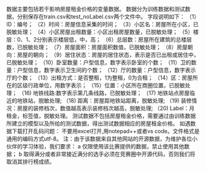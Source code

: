 数据主要包括若干影响房屋租金价格的变量数据。 数据分为训练数据和测试数据，分别保存在train.csv和test_noLabel.csv两个文件中。 字段说明如下： （1）ID：编号； （2）时间：房屋信息采集的时间； （3）小区名：房屋所在小区，已脱敏处理； （4）小区房屋出租数量：小区出租房屋数量，已脱敏处理； （5）楼层：0、1、2分别表示楼层低，中，高； （6）总层数：房屋所在建筑的总楼层数，已脱敏处理； （7）房屋面积：房屋面积数值，已脱敏处理； （8）房屋朝向：房屋的朝向； （9）居住状态：房屋的居住状态，表示是否已出租或居住中，已脱敏处理； （10）卧室数量：户型信息，数字表示卧室的个数； （11）卫的数量：户型信息，数字表示卫生间的个数； （12）厅的数量：户型信息，数字表示厅的个数； （13）出租方式：是否整租，1为整租，0为合租； （14）区：房屋所在的区级行政单位，用数字表示； （15）位置：小区所在商圈位置，已脱敏处理； （16) 地铁线路:数字表示第几条线路，已脱敏处理； （17) 地铁站点房屋临近的地铁站，脱敏处理; （18) 距离：房屋距地铁站距离，脱敏处理; （19) 装修情况：房屋的装修档次，数值越高表示装修档次越高，脱敏处理; （20) Label：月租金，标签值，脱敏处理。 测试数据不包括房屋租金价格，需要通过由训练数据所建立的模型以及所给的测试数据，得出测试数据相应的房屋租金价格。 如遇数据下载打开乱码问题： 不要用excel打开,用notepad++或者vs code。文件格式是通用的编码方式utf-8。 注：由于该数据来自其他网站的开源数据，为维护各位小伙伴的学习体验，我们要求： a 仅限使用该比赛提供的数据，禁止使用其他数据； b 取得满分或者非常接近满分的选手必须在竞赛圈中开源代码，否则我们将取消其排行榜成绩。

